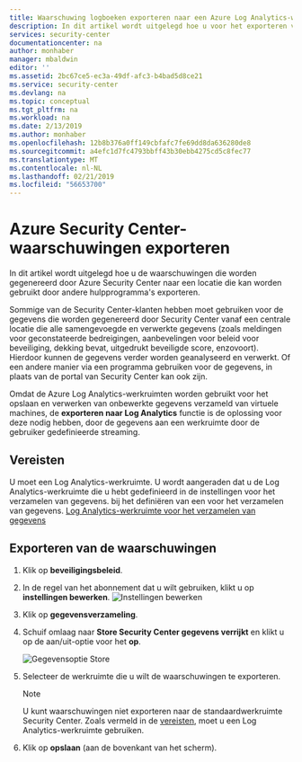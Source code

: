```yaml
---
title: Waarschuwing logboeken exporteren naar een Azure Log Analytics-werkruimte | Microsoft Docs
description: In dit artikel wordt uitgelegd hoe u voor het exporteren van de waarschuwingen die zijn gegenereerd door Azure Security Center een Log Analytics-werkruimte.
services: security-center
documentationcenter: na
author: monhaber
manager: mbaldwin
editor: ''
ms.assetid: 2bc67ce5-ec3a-49df-afc3-b4bad5d8ce21
ms.service: security-center
ms.devlang: na
ms.topic: conceptual
ms.tgt_pltfrm: na
ms.workload: na
ms.date: 2/13/2019
ms.author: monhaber
ms.openlocfilehash: 12b8b376a0ff149cbfafc7fe69dd8da636280de8
ms.sourcegitcommit: a4efc1d7fc4793bbff43b30ebb4275cd5c8fec77
ms.translationtype: MT
ms.contentlocale: nl-NL
ms.lasthandoff: 02/21/2019
ms.locfileid: "56653700"
---
```

# <a name="export-azure-security-center-alerts"></a>Azure Security Center-waarschuwingen exporteren
In dit artikel wordt uitgelegd hoe u de waarschuwingen die worden gegenereerd door Azure Security Center naar een locatie die kan worden gebruikt door andere hulpprogramma's exporteren.

Sommige van de Security Center-klanten hebben moet gebruiken voor de gegevens die worden gegenereerd door Security Center vanaf een centrale locatie die alle samengevoegde en verwerkte gegevens (zoals meldingen voor geconstateerde bedreigingen, aanbevelingen voor beleid voor beveiliging, dekking bevat, uitgedrukt beveiligde score, enzovoort). Hierdoor kunnen de gegevens verder worden geanalyseerd en verwerkt. Of een andere manier via een programma gebruiken voor de gegevens, in plaats van de portal van Security Center kan ook zijn.

Omdat de Azure Log Analytics-werkruimten worden gebruikt voor het opslaan en verwerken van onbewerkte gegevens verzameld van virtuele machines, de **exporteren naar Log Analytics** functie is de oplossing voor deze nodig hebben, door de gegevens aan een werkruimte door de gebruiker gedefinieerde streaming.

## <a name="prerequisites"></a>Vereisten
U moet een Log Analytics-werkruimte. U wordt aangeraden dat u de Log Analytics-werkruimte die u hebt gedefinieerd in de instellingen voor het verzamelen van gegevens. bij het definiëren van een voor het verzamelen van gegevens. [Log Analytics-werkruimte voor het verzamelen van gegevens](security-center-enable-data-collection.md)


## <a name="export-the-alerts"></a>Exporteren van de waarschuwingen
1. Klik op **beveiligingsbeleid**.
1. In de regel van het abonnement dat u wilt gebruiken, klikt u op **instellingen bewerken**.
  ![Instellingen bewerken](./media/security-center-alert-export/edit_settings.png "instellingen bewerken")
1. Klik op **gegevensverzameling**.
1. Schuif omlaag naar **Store Security Center gegevens verrijkt** en klikt u op de aan/uit-optie voor het **op**.

   ![Gegevensoptie Store](./media/security-center-alert-export/store_data_option.png "beveiligingsbeleid")
1. Selecteer de werkruimte die u wilt de waarschuwingen te exporteren.

    > [!NOTE]
    > U kunt waarschuwingen niet exporteren naar de standaardwerkruimte Security Center. Zoals vermeld in de [vereisten](#Prerequisites), moet u een Log Analytics-werkruimte gebruiken.

1. Klik op **opslaan** (aan de bovenkant van het scherm).